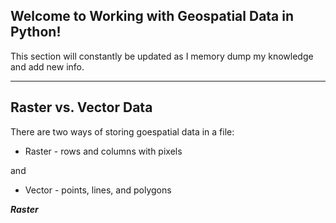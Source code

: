 ## Welcome to Working with Geospatial Data in Python!

This section will constantly be updated as I memory dump my knowledge and add new info.

---

## Raster vs. Vector Data

There are two ways of storing goespatial data in a file:

* Raster - rows and columns with pixels 

and

* Vector - points, lines, and polygons

<strong><em>Raster</em></strong>

